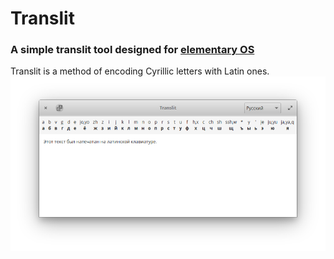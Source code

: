 # Translit

### A simple translit tool designed for [elementary OS](https://elementary.io)
Translit is a method of encoding Cyrillic letters with Latin ones.
![screenshot](Screenshot.png)
